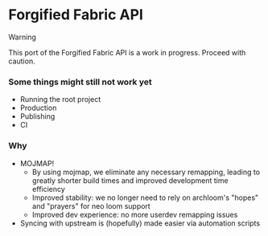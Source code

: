 # Forgified Fabric API

> [!WARNING]
> This port of the Forgified Fabric API is a work in progress. Proceed with caution.

### Some things might still not work yet

- Running the root project
- Production
- Publishing
- CI

### Why

- MOJMAP!
  - By using mojmap, we eliminate any necessary remapping, leading to greatly shorter build times and improved development
    time efficiency
  - Improved stability: we no longer need to rely on archloom's "hopes" and "prayers" for neo loom support
  - Improved dev experience: no more userdev remapping issues
- Syncing with upstream is (hopefully) made easier via automation scripts
